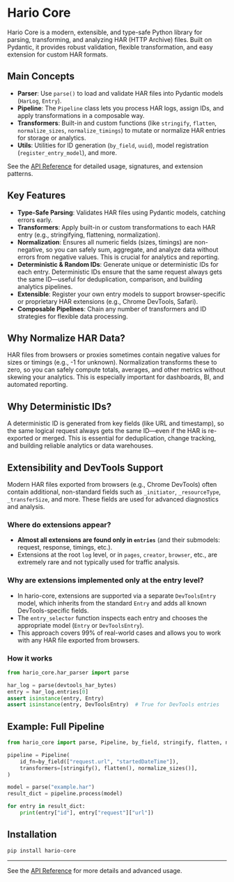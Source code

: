 # Hario Core

Hario Core is a modern, extensible, and type-safe Python library for parsing, transforming, and analyzing HAR (HTTP Archive) files. Built on Pydantic, it provides robust validation, flexible transformation, and easy extension for custom HAR formats.

## Main Concepts

- **Parser**: Use `parse()` to load and validate HAR files into Pydantic models (`HarLog`, `Entry`).
- **Pipeline**: The `Pipeline` class lets you process HAR logs, assign IDs, and apply transformations in a composable way.
- **Transformers**: Built-in and custom functions (like `stringify`, `flatten`, `normalize_sizes`, `normalize_timings`) to mutate or normalize HAR entries for storage or analytics.
- **Utils**: Utilities for ID generation (`by_field`, `uuid`), model registration (`register_entry_model`), and more.

See the [API Reference](api.md) for detailed usage, signatures, and extension patterns.

## Key Features

- **Type-Safe Parsing**: Validates HAR files using Pydantic models, catching errors early.
- **Transformers**: Apply built-in or custom transformations to each HAR entry (e.g., stringifying, flattening, normalization).
- **Normalization**: Ensures all numeric fields (sizes, timings) are non-negative, so you can safely sum, aggregate, and analyze data without errors from negative values. This is crucial for analytics and reporting.
- **Deterministic & Random IDs**: Generate unique or deterministic IDs for each entry. Deterministic IDs ensure that the same request always gets the same ID—useful for deduplication, comparison, and building analytics pipelines.
- **Extensible**: Register your own entry models to support browser-specific or proprietary HAR extensions (e.g., Chrome DevTools, Safari).
- **Composable Pipelines**: Chain any number of transformers and ID strategies for flexible data processing.

## Why Normalize HAR Data?

HAR files from browsers or proxies sometimes contain negative values for sizes or timings (e.g., -1 for unknown). Normalization transforms these to zero, so you can safely compute totals, averages, and other metrics without skewing your analytics. This is especially important for dashboards, BI, and automated reporting.

## Why Deterministic IDs?

A deterministic ID is generated from key fields (like URL and timestamp), so the same logical request always gets the same ID—even if the HAR is re-exported or merged. This is essential for deduplication, change tracking, and building reliable analytics or data warehouses.

## Extensibility and DevTools Support

Modern HAR files exported from browsers (e.g., Chrome DevTools) often contain additional, non-standard fields such as `_initiator`, `_resourceType`, `_transferSize`, and more. These fields are used for advanced diagnostics and analysis.

### Where do extensions appear?

- **Almost all extensions are found only in `entries`** (and their submodels: request, response, timings, etc.).
- Extensions at the root `log` level, or in `pages`, `creator`, `browser`, etc., are extremely rare and not typically used for traffic analysis.

### Why are extensions implemented only at the entry level?

- In hario-core, extensions are supported via a separate `DevToolsEntry` model, which inherits from the standard `Entry` and adds all known DevTools-specific fields.
- The `entry_selector` function inspects each entry and chooses the appropriate model (`Entry` or `DevToolsEntry`).
- This approach covers 99% of real-world cases and allows you to work with any HAR file exported from browsers.

### How it works

```python
from hario_core.har_parser import parse

har_log = parse(devtools_har_bytes)
entry = har_log.entries[0]
assert isinstance(entry, Entry)
assert isinstance(entry, DevToolsEntry)  # True for DevTools entries
```

## Example: Full Pipeline

```python
from hario_core import parse, Pipeline, by_field, stringify, flatten, normalize_sizes

pipeline = Pipeline(
    id_fn=by_field(["request.url", "startedDateTime"]),
    transformers=[stringify(), flatten(), normalize_sizes()],
)

model = parse("example.har")
result_dict = pipeline.process(model)

for entry in result_dict:
    print(entry["id"], entry["request"]["url"])
```

## Installation

```bash
pip install hario-core
```

---

See the [API Reference](api.md) for more details and advanced usage. 